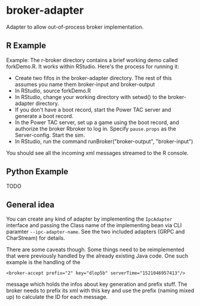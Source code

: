 # broker-adapter
Adapter to allow out-of-process broker implementation.

## R Example
Example: The r-broker directory contains a brief working demo called forkDemo.R. It works within RStudio. Here's the process for running it:

* Create two fifos in the broker-adapter directory. The rest of this assumes you name them broker-input and broker-output
* In RStudio, source forkDemo.R
* In RStudio, change your working directory with setwd() to the broker-adapter directory.
* If you don't have a boot record, start the Power TAC server and generate a boot record.
* In the Power TAC server, set up a game using the boot record, and authorize the broker Rbroker to log in. Specify `pause.props` as the Server-config. Start the sim.
* In RStudio, run the command runBroker("broker-output", "broker-input")

You should see all the incoming xml messages streamed to the R console.

## Python Example

TODO

## General idea

You can create any kind of adapter by implementing the `IpcAdapter` interface and passing the Class name of the implementing bean via CLI paramter `--ipc-adapter-name`.
See the two included adapters (GRPC and CharStream) for details.

There are some caveats though. Some things need to be reimplemented that were previously handled by the already existing Java code. One such example is the handling of the

```
<broker-accept prefix="2" key="dlop5b" serverTime="1521046957413"/>
``` 

message which holds the infos about key generation and prefix stuff. The broker needs to prefix its xml with this key and use the prefix (naming mixed up) to calculate the ID for each message.
